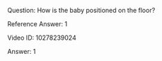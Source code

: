 Question: How is the baby positioned on the floor?

Reference Answer: 1

Video ID: 10278239024

Answer: 1


